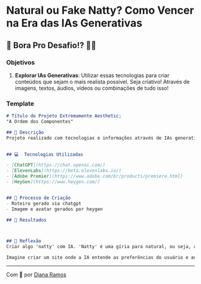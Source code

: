 # Natural ou Fake Natty? Como Vencer na Era das IAs Generativas



## 🎯 Bora Pro Desafio!? 💪🤓

### Objetivos

1. **Explorar IAs Generativas**: Utilizar essas tecnologias para criar conteúdos que sejam o mais realista possível. Seja criativo! Através de imagens, textos, áudios, vídeos ou combinações de tudo isso!


### Template

```markdown
# Título do Projeto Extremamente Aesthetic;
"A Ordem dos Componentes"

## 📒 Descrição
Projeto realizado com tecnologias e informações através de IAs generativas 

        
## 💻  Tecnologias Utilizadas

- [ChatGPT](https://chat.openai.com/)
- [ElevenLabs](https://beta.elevenlabs.io/)
- [Adobe Premier](https://www.adobe.com/br/products/premiere.html)
- [HeyGen](https://www.heygen.com/)


## 🧐 Processo de Criação
- Roteiro gerado via chatgpt
- Imagem e avatar gerados por heygen

## 🚀 Resultados



## 💭 Reflexão
Criar algo 'natty' com IA. 'Natty' é uma gíria para natural, ou seja, algo que parece ser feito sem esforço, de forma intuitiva e orgânica. No contexto da IA, isso significa usar tecnologias avançadas para criar interfaces e experiências de usuário que sejam tão fluídas e naturais quanto possível.

Imagine criar um site onde a IA entende as preferências do usuário e adapta o conteúdo e o design em tempo real para oferecer a melhor experiência possível. Ou ferramentas de design assistidas por IA que sugerem layouts, cores e estilos baseados em tendências e boas práticas. Esses são desafios empolgantes, mas que exigem um bom equilíbrio entre tecnologia e um entendimento profundo do comportamento humano.

```
  
---

 Com 💜 por [Diana Ramos](https://github.com/DianaRamos26)